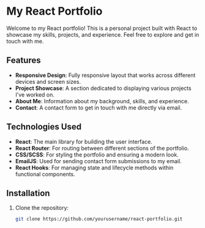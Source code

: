 # My React Portfolio

Welcome to my React portfolio! This is a personal project built with React to showcase my skills, projects, and experience. Feel free to explore and get in touch with me.

## Features

- **Responsive Design**: Fully responsive layout that works across different devices and screen sizes.
- **Project Showcase**: A section dedicated to displaying various projects I've worked on.
- **About Me**: Information about my background, skills, and experience.
- **Contact**: A contact form to get in touch with me directly via email.

## Technologies Used

- **React**: The main library for building the user interface.
- **React Router**: For routing between different sections of the portfolio.
- **CSS/SCSS**: For styling the portfolio and ensuring a modern look.
- **EmailJS**: Used for sending contact form submissions to my email.
- **React Hooks**: For managing state and lifecycle methods within functional components.

## Installation

1. Clone the repository:
   ```bash
   git clone https://github.com/yourusername/react-portfolio.git
